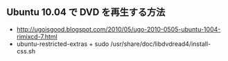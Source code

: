 ##  Ubuntu 10.04 で DVD を再生する方法

* http://ugoisgood.blogspot.com/2010/05/ugo-2010-0505-ubuntu-1004-rimixcd-7.html
* ubuntu-restricted-extras + sudo /usr/share/doc/libdvdread4/install-css.sh

